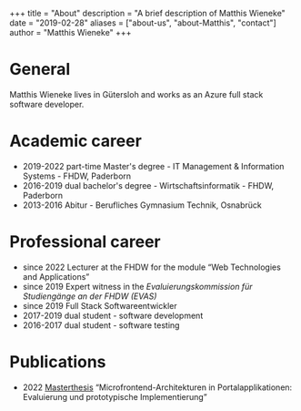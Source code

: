 +++
title = "About"
description = "A brief description of Matthis Wieneke"
date = "2019-02-28"
aliases = ["about-us", "about-Matthis", "contact"]
author = "Matthis Wieneke"
+++

# General

Matthis Wieneke lives in Gütersloh and works as an Azure full stack software developer.

# Academic career

* 2019-2022 part-time Master's degree - IT Management & Information Systems - FHDW, Paderborn
* 2016-2019 dual bachelor's degree - Wirtschaftsinformatik - FHDW, Paderborn
* 2013-2016 Abitur - Berufliches Gymnasium Technik, Osnabrück

# Professional career

* since 2022 Lecturer at the FHDW for the module &#8220;Web Technologies and Applications&#8221;
* since 2019 Expert witness in the *Evaluierungskommission für Studiengänge an der FHDW (EVAS)*
* since 2019 Full Stack Softwareentwickler
* 2017-2019 dual student - software development
* 2016-2017 dual student - software testing

# Publications

* 2022 [Masterthesis](https://github.com/kellermatthis/Masterthesis-Microfrontends) &#8220;Microfrontend-Architekturen in Portalapplikationen: Evaluierung und prototypische Implementierung&#8221;